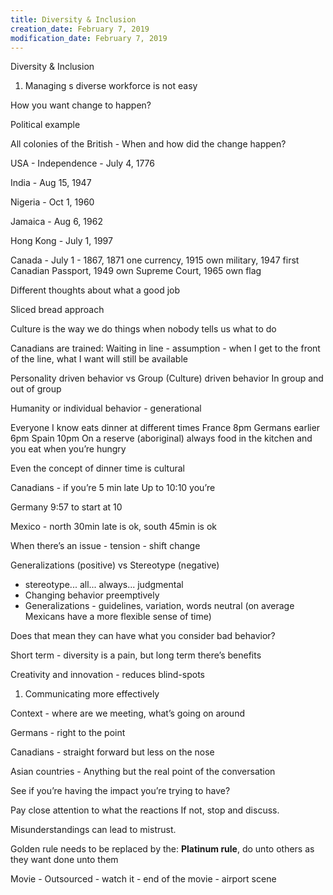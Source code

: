 ```yaml
---
title: Diversity & Inclusion
creation_date: February 7, 2019
modification_date: February 7, 2019
---
```



Diversity & Inclusion

1. Managing s diverse workforce is not easy 

How you want change to happen?

Political example 

All colonies of the British - When and how did the change happen?

USA - Independence - July 4, 1776

India - Aug 15, 1947

Nigeria - Oct 1, 1960

Jamaica - Aug 6, 1962

Hong Kong - July 1, 1997

Canada - July 1 - 1867, 1871 one currency, 1915 own military, 1947 first Canadian Passport, 1949 own Supreme Court, 1965 own flag

Different thoughts about what a good job

Sliced bread approach

Culture is the way we do things when nobody tells us what to do 

Canadians are trained:
Waiting in line - assumption - when I get to the front of the line, what I want will still be available 

Personality driven behavior vs Group (Culture) driven behavior 
In group and out of group 

Humanity or individual behavior - generational 

Everyone I know eats dinner at different times 
France 8pm
Germans earlier 6pm
Spain 10pm
On a reserve (aboriginal) always food in the kitchen and you eat when you’re hungry

Even the concept of dinner time is cultural

Canadians - if you’re 5 min late
Up to 10:10 you’re 

Germany 9:57 to start at 10

Mexico - north 30min late is ok, south 45min is ok

When there’s an issue - tension - shift change 

Generalizations (positive) vs Stereotype (negative)
- stereotype... all... always... judgmental 
- Changing behavior preemptively 
- Generalizations - guidelines, variation, words neutral (on average Mexicans have a more flexible sense of time)

Does that mean they can have what you consider bad behavior?

Short term - diversity is a pain, but long term there’s benefits 

Creativity and innovation - reduces blind-spots

1. Communicating more effectively

Context - where are we meeting, what’s going on around 

Germans - right to the point 

Canadians - straight forward but less on the nose

Asian countries - Anything but the real point of the conversation 

See if you’re having the impact you’re trying to have?

Pay close attention to what the reactions
If not, stop and discuss.

Misunderstandings can lead to mistrust.

Golden rule needs to be replaced by the:
**Platinum rule**, do unto others as they want done unto them

Movie - Outsourced - watch it - end of the movie - airport scene 
